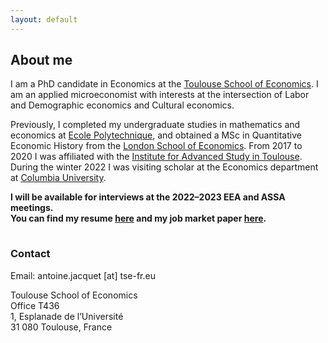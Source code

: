 ```yaml
---
layout: default
---
```


## About me

I am a PhD candidate in Economics at the [Toulouse School of Economics](https://www.tse-fr.eu). 
I am an applied microeconomist with interests at the intersection of Labor and Demographic economics and Cultural economics.

<!--
In my [research](.\research.html), I am broadly interested in how culture interacts with economic incentives and outcomes, with the aim to understand how policies differentially affect cultural minorities.
To study this, I use microeconomic theory and empirical methods, in particular structural econometrics.
-->

Previously, I completed my undergraduate studies in mathematics and economics at [Ecole Polytechnique](https://www.polytechnique.edu), and obtained a MSc in Quantitative Economic History from the [London School of Economics](https://www.lse.ac.uk).
From 2017 to 2020 I was affiliated with the [Institute for Advanced Study in Toulouse](https://www.iast.fr).
During the winter 2022 I was visiting scholar at the Economics department at [Columbia University](https://econ.columbia.edu).

<b>I will be available for interviews at the 2022–2023 EEA and ASSA meetings.</b>  
<b>You can find my resume [here](assets/CV_AJacquet.pdf) and my job market paper [here](assets/JMP_AJacquet.pdf).</b>  
<p style="margin-bottom:1cm;"> </p>


### Contact

Email: antoine.jacquet \[at\] tse-fr.eu

Toulouse School of Economics  
Office T436  
1, Esplanade de l’Université  
31 080 Toulouse, France

